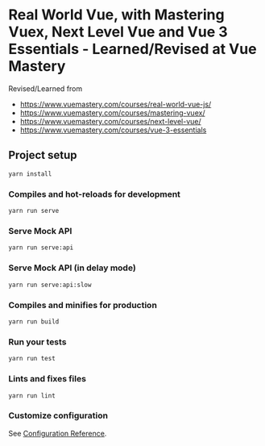 # Real World Vue, with Mastering Vuex, Next Level Vue and Vue 3 Essentials - Learned/Revised at Vue Mastery

Revised/Learned from

- https://www.vuemastery.com/courses/real-world-vue-js/
- https://www.vuemastery.com/courses/mastering-vuex/
- https://www.vuemastery.com/courses/next-level-vue/
- https://www.vuemastery.com/courses/vue-3-essentials

## Project setup

```
yarn install
```

### Compiles and hot-reloads for development

```
yarn run serve
```

### Serve Mock API

```
yarn run serve:api
```

### Serve Mock API (in delay mode)

```
yarn run serve:api:slow
```

### Compiles and minifies for production

```
yarn run build
```

### Run your tests

```
yarn run test
```

### Lints and fixes files

```
yarn run lint
```

### Customize configuration

See [Configuration Reference](https://cli.vuejs.org/config/).
